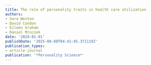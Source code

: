 ```yaml
---
title: The role of personality traits in health care utilization
authors:
- Sara Weston
- David Condon
- Eileen Graham
- Daniel Mroczek
date: '2024-01-01'
publishDate: '2025-08-08T04:41:45.371119Z'
publication_types:
- article-journal
publication: '*Personality Science*'
---
```

